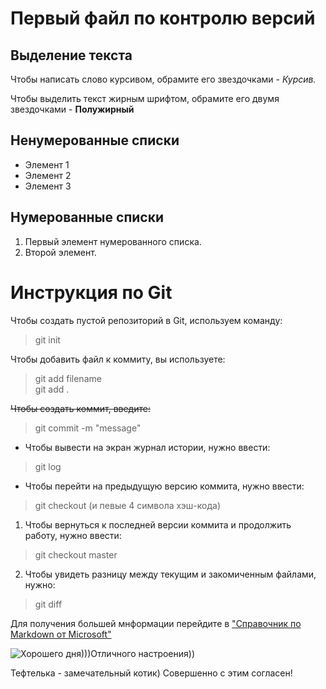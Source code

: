 # Первый файл по контролю версий


## Выделение текста

Чтобы написать слово курсивом, обрамите его звездочками - *Курсив.*

Чтобы выделить текст жирным шрифтом, обрамите его двумя звездочками - **Полужирный**

## Ненумерованные списки

* Элемент 1
* Элемент 2
* Элемент 3

## Нумерованные списки

1. Первый элемент нумерованного списка.
2. Второй элемент.


# Инструкция по Git #

Чтобы создать пустой репозиторий в Git,
используем команду:
> git init

Чтобы добавить файл к коммиту, вы используете:
> git add filename  
> git add .

~~Чтобы создать коммит, введите:~~
> git commit -m "message"

* Чтобы вывести на экран журнал истории, нужно ввести:
> git log

* Чтобы перейти на предыдущую версию коммита, нужно ввести:
> git checkout (и певые 4 символа хэш-кода)

1. Чтобы вернуться к последней версии коммита и продолжить работу, нужно ввести:
> git checkout master

2. Чтобы увидеть разницу между текущим и закомиченным файлами, нужно:
> git diff

Для получения большей мнформации перейдите в ["Справочник по Markdown от Microsoft"](https://docs.microsoft.com/ru-ru/contribute/markdown-reference)


![Хорошего дня)))Отличного настроения))](https://ot7.raskraski.link/admin/uploads/0/1/6/%D0%9E%D1%82%D0%BA%D1%80%D1%8B%D1%82%D0%BA%D0%B0-%D1%85%D0%BE%D1%80%D0%BE%D1%88%D0%B5%D0%B3%D0%BE-%D0%B4%D0%BD%D1%8F-%D0%BF%D0%BE%D0%B6%D0%B5%D0%BB%D0%B0%D0%BD%D0%B8%D1%8F-%D1%85%D0%BE%D1%80%D0%BE%D1%88%D0%B5%D0%B3%D0%BE-%D0%B4%D0%BD%D1%8F-%D0%BE%D1%82%D0%BA%D1%80%D1%8B%D1%82%D0%BA%D0%B8-%D1%85%D0%BE%D1%80%D0%BE%D1%88%D0%B5%D0%B3%D0%BE-%D0%B4%D0%BD%D1%8F-4694.jpg)



Тефтелька - замечательный котик)
Совершенно с этим согласен!
